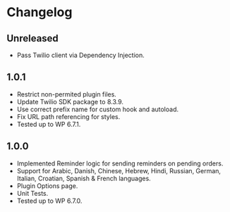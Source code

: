 # Changelog

## Unreleased
* Pass Twilio client via Dependency Injection.

## 1.0.1
* Restrict non-permited plugin files.
* Update Twilio SDK package to 8.3.9.
* Use correct prefix name for custom hook and autoload.
* Fix URL path referencing for styles.
* Tested up to WP 6.7.1.

## 1.0.0
* Implemented Reminder logic for sending reminders on pending orders.
* Support for Arabic, Danish, Chinese, Hebrew, Hindi, Russian, German, Italian, Croatian, Spanish & French languages.
* Plugin Options page.
* Unit Tests.
* Tested up to WP 6.7.0.

